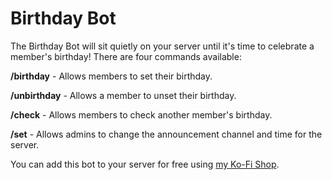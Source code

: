 # Birthday Bot

The Birthday Bot will sit quietly on your server until it's time to celebrate a member's birthday! There are four commands available:

**/birthday** - Allows members to set their birthday.

**/unbirthday** - Allows a member to unset their birthday.

**/check** - Allows members to check another member's birthday.

**/set** - Allows admins to change the announcement channel and time for the server.

You can add this bot to your server for free using [my Ko-Fi Shop](https://ko-fi.com/s/59973339de).
